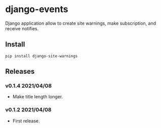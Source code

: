 # django-events

Django application allow to create site warnings, make subscription, and receive notifies.


## Install


```
pip install django-site-warnings
```


## Releases


### v0.1.4 2021/04/08

- Make title length longer.

### v0.1.2 2021/04/08

- First release.
